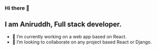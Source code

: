 ### Hi there 👋

## I am Aniruddh, Full stack developer.

- 🔭 I’m currently working on a web app based on React.
- 👯 I’m looking to collaborate on any project based React or Django.
